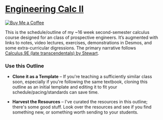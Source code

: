 # [Engineering Calc II](https://org.coloradomesa.edu/~mapierce2/136/)

[![Buy Me a Coffee](https://img.shields.io/badge/Buy%20Me%20a-Coffee-orange)](https://www.buymeacoffee.com/mpierce)

This is the schedule/outline of my ~16 week second-semester calculus course
designed for an class of prospective engineers.
It’s augmented with links to notes, video lectures, 
exercises, demonstrations in Desmos,
and some extra-curricular digressions.
The primary narrative follows 
[Calculus,9E (late transcendentals) by Stewart](https://www.stewartcalculus.com).

### Use this Outline

  - **Clone it as a Template** – 
  If you're teaching a sufficiently similar class soon, 
  especially if you're following the same textbook, 
  cloning this outline as an initial template 
  and editing it to fit your schedule/pacing/standards can save time.

  - **Harvest the Resources** – 
  I've curated the resources in this outline; there's some good stuff.
  Look over the resources and see if you find something new,
  or something worth sending to your students.

